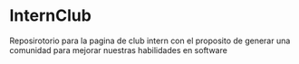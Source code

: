 # InternClub
Reposirotorio para la pagina de club intern con el proposito de generar una comunidad para mejorar nuestras habilidades en software
